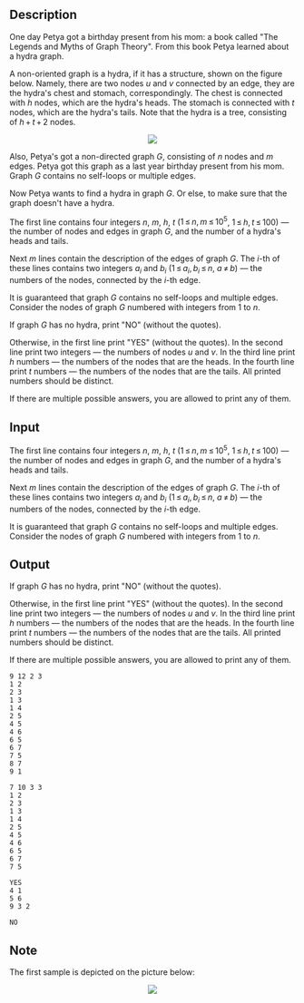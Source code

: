 ## Description

<div><p>One day Petya got a birthday present from his mom: a book called "The Legends and Myths of Graph Theory". From this book Petya learned about a <span class="tex-font-style-it">hydra</span> graph.</p><p>A non-oriented graph is a <span class="tex-font-style-it">hydra</span>, if it has a structure, shown on the figure below. Namely, there are two nodes <span class="tex-span"><i>u</i></span> and <span class="tex-span"><i>v</i></span> connected by an edge, they are the hydra's <span class="tex-font-style-it">chest</span> and <span class="tex-font-style-it">stomach</span>, correspondingly. The chest is connected with <span class="tex-span"><i>h</i></span> nodes, which are the hydra's <span class="tex-font-style-it">heads</span>. The stomach is connected with <span class="tex-span"><i>t</i></span> nodes, which are the hydra's <span class="tex-font-style-it">tails</span>. Note that the hydra is a tree, consisting of <span class="tex-span"><i>h</i> + <i>t</i> + 2</span> nodes.</p><center> <img class="tex-graphics" src="file://Bl8j8qXA.png" style="max-width: 100.0%;max-height: 100.0%;"> </center><p>Also, Petya's got a non-directed graph <span class="tex-span"><i>G</i></span>, consisting of <span class="tex-span"><i>n</i></span> nodes and <span class="tex-span"><i>m</i></span> edges. Petya got this graph as a last year birthday present from his mom. Graph <span class="tex-span"><i>G</i></span> contains no self-loops or multiple edges.</p><p>Now Petya wants to find a hydra in graph <span class="tex-span"><i>G</i></span>. Or else, to make sure that the graph doesn't have a hydra.</p></div><div class="input-specification"><p>The first line contains four integers <span class="tex-span"><i>n</i></span>, <span class="tex-span"><i>m</i></span>, <span class="tex-span"><i>h</i></span>, <span class="tex-span"><i>t</i></span> (<span class="tex-span">1 ≤ <i>n</i>, <i>m</i> ≤ 10<sup class="upper-index">5</sup></span>, <span class="tex-span">1 ≤ <i>h</i>, <i>t</i> ≤ 100</span>) — the number of nodes and edges in graph <span class="tex-span"><i>G</i></span>, and the number of a hydra's heads and tails.</p><p>Next <span class="tex-span"><i>m</i></span> lines contain the description of the edges of graph <span class="tex-span"><i>G</i></span>. The <span class="tex-span"><i>i</i></span>-th of these lines contains two integers <span class="tex-span"><i>a</i><sub class="lower-index"><i>i</i></sub></span> and <span class="tex-span"><i>b</i><sub class="lower-index"><i>i</i></sub></span> (<span class="tex-span">1 ≤ <i>a</i><sub class="lower-index"><i>i</i></sub>, <i>b</i><sub class="lower-index"><i>i</i></sub> ≤ <i>n</i></span>, <span class="tex-span"><i>a</i> ≠ <i>b</i></span>) — the numbers of the nodes, connected by the <span class="tex-span"><i>i</i></span>-th edge.</p><p>It is guaranteed that graph <span class="tex-span"><i>G</i></span> contains no self-loops and multiple edges. Consider the nodes of graph <span class="tex-span"><i>G</i></span> numbered with integers from 1 to <span class="tex-span"><i>n</i></span>.</p></div><div class="output-specification"><p>If graph <span class="tex-span"><i>G</i></span> has no hydra, print "<span class="tex-font-style-tt">NO</span>" (without the quotes).</p><p>Otherwise, in the first line print "<span class="tex-font-style-tt">YES</span>" (without the quotes). In the second line print two integers — the numbers of nodes <span class="tex-span"><i>u</i></span> and <span class="tex-span"><i>v</i></span>. In the third line print <span class="tex-span"><i>h</i></span> numbers — the numbers of the nodes that are the heads. In the fourth line print <span class="tex-span"><i>t</i></span> numbers — the numbers of the nodes that are the tails. All printed numbers should be distinct.</p><p>If there are multiple possible answers, you are allowed to print any of them.</p></div>

## Input

<p>The first line contains four integers <span class="tex-span"><i>n</i></span>, <span class="tex-span"><i>m</i></span>, <span class="tex-span"><i>h</i></span>, <span class="tex-span"><i>t</i></span> (<span class="tex-span">1 ≤ <i>n</i>, <i>m</i> ≤ 10<sup class="upper-index">5</sup></span>, <span class="tex-span">1 ≤ <i>h</i>, <i>t</i> ≤ 100</span>) — the number of nodes and edges in graph <span class="tex-span"><i>G</i></span>, and the number of a hydra's heads and tails.</p><p>Next <span class="tex-span"><i>m</i></span> lines contain the description of the edges of graph <span class="tex-span"><i>G</i></span>. The <span class="tex-span"><i>i</i></span>-th of these lines contains two integers <span class="tex-span"><i>a</i><sub class="lower-index"><i>i</i></sub></span> and <span class="tex-span"><i>b</i><sub class="lower-index"><i>i</i></sub></span> (<span class="tex-span">1 ≤ <i>a</i><sub class="lower-index"><i>i</i></sub>, <i>b</i><sub class="lower-index"><i>i</i></sub> ≤ <i>n</i></span>, <span class="tex-span"><i>a</i> ≠ <i>b</i></span>) — the numbers of the nodes, connected by the <span class="tex-span"><i>i</i></span>-th edge.</p><p>It is guaranteed that graph <span class="tex-span"><i>G</i></span> contains no self-loops and multiple edges. Consider the nodes of graph <span class="tex-span"><i>G</i></span> numbered with integers from 1 to <span class="tex-span"><i>n</i></span>.</p>

## Output

<p>If graph <span class="tex-span"><i>G</i></span> has no hydra, print "<span class="tex-font-style-tt">NO</span>" (without the quotes).</p><p>Otherwise, in the first line print "<span class="tex-font-style-tt">YES</span>" (without the quotes). In the second line print two integers — the numbers of nodes <span class="tex-span"><i>u</i></span> and <span class="tex-span"><i>v</i></span>. In the third line print <span class="tex-span"><i>h</i></span> numbers — the numbers of the nodes that are the heads. In the fourth line print <span class="tex-span"><i>t</i></span> numbers — the numbers of the nodes that are the tails. All printed numbers should be distinct.</p><p>If there are multiple possible answers, you are allowed to print any of them.</p>





```input1
9 12 2 3
1 2
2 3
1 3
1 4
2 5
4 5
4 6
6 5
6 7
7 5
8 7
9 1

```




```input2
7 10 3 3
1 2
2 3
1 3
1 4
2 5
4 5
4 6
6 5
6 7
7 5

```




```output1
YES
4 1
5 6 
9 3 2 

```




```output2
NO

```



## Note

<p>The first sample is depicted on the picture below:</p><center> <img class="tex-graphics" src="file://872cCxPy.png" style="max-width: 100.0%;max-height: 100.0%;"> </center>
